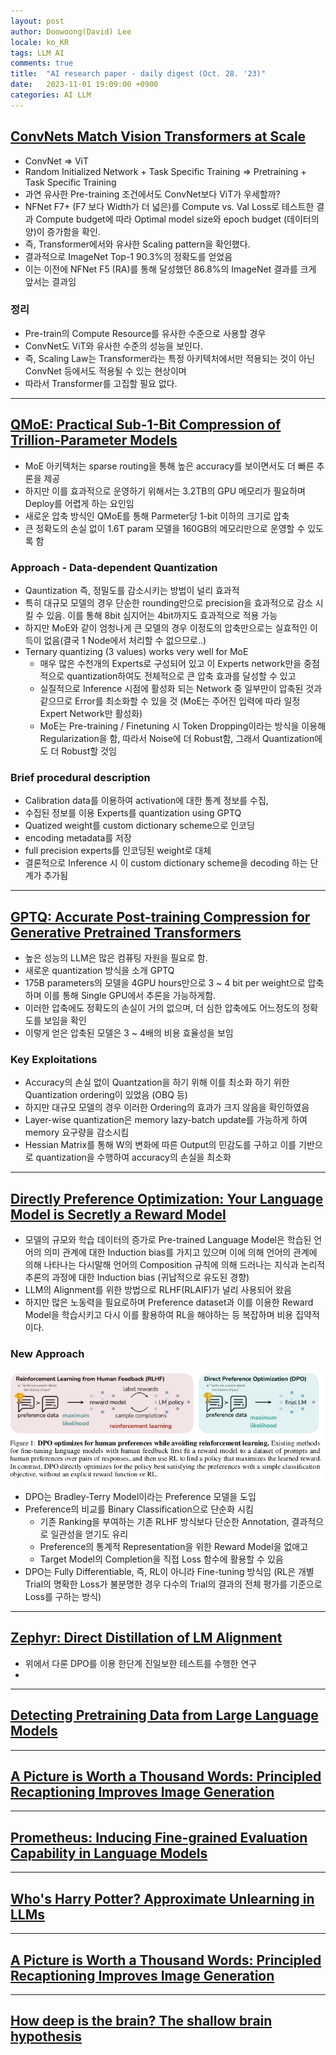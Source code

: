 ```yaml
---
layout: post
author: Doowoong(David) Lee
locale: ko_KR
tags: LLM AI 
comments: true
title:  "AI research paper - daily digest (Oct. 28. '23)"
date:   2023-11-01 19:09:00 +0900
categories: AI LLM
---
```


## [ConvNets Match Vision Transformers at Scale](https://arxiv.org/pdf/2310.16764.pdf)
- ConvNet => ViT
- Random Initialized Network + Task Specific Training => Pretraining + Task Specific Training
- 과연 유사한 Pre-training 조건에서도 ConvNet보다 ViT가 우세할까?
- NFNet F7+ (F7 보다 Width가 더 넓은)를 Compute vs. Val Loss로 테스트한 결과 Compute budget에 따라 Optimal model size와 epoch budget (데이터의 양)이 증가함을 확인.
- 즉, Transformer에서와 유사한 Scaling pattern을 확인했다.
- 결과적으로 ImageNet Top-1 90.3%의 정확도를 얻었음
- 이는 이전에 NFNet F5 (RA)를 통해 달성했던 86.8%의 ImageNet 결과를 크게 앞서는 결과임
### 정리
  - Pre-train의 Compute Resource를 유사한 수준으로 사용할 경우
  - ConvNet도 ViT와 유사한 수준의 성능을 보인다.
  - 즉, Scaling Law는 Transformer라는 특정 아키텍처에서만 적용되는 것이 아닌 ConvNet 등에서도 적용될 수 있는 현상이며
  - 따라서 Transformer를 고집할 필요 없다.

---

## [QMoE: Practical Sub-1-Bit Compression of Trillion-Parameter Models](https://huggingface.co/papers/2310.16795)
- MoE 아키텍처는 sparse routing을 통해 높은 accuracy를 보이면서도 더 빠른 추론을 제공
- 하지만 이를 효과적으로 운영하기 위해서는 3.2TB의 GPU 메모리가 필요하며 Deploy를 어렵게 하는 요인임
- 새로운 압축 방식인 QMoE를 통해 Parmeter당 1-bit 이하의 크기로 압축
- 큰 정확도의 손실 없이 1.6T param 모델을 160GB의 메모리만으로 운영할 수 있도록 함
### Approach - Data-dependent Quantization
- Qauntization 즉, 정밀도를 감소시키는 방법이 널리 효과적
- 특히 대규모 모델의 경우 단순한 rounding만으로 precision을 효과적으로 감소 시킬 수 있음. 이를 통해 8bit 심지어는 4bit까지도 효과적으로 적용 가능
- 하지만 MoE와 같이 엄청나게 큰 모델의 경우 이정도의 압축만으로는 실효적인 이득이 없음(결국 1 Node에서 처리할 수 없으므로..)
- Ternary quantizing (3 values) works very well for MoE
  - 매우 많은 수천개의 Experts로 구성되어 있고 이 Experts network만을 중점적으로 quantization하여도 전체적으로 큰 압축 효과를 달성할 수 있고
  - 실질적으로 Inference 시점에 활성화 되는 Network 중 일부만이 압축된 것과 같으므로 Error를 최소화할 수 있을 것 (MoE는 주어진 입력에 따라 일정 Expert Network만 활성화)
  - MoE는 Pre-training / Finetuning 시 Token Dropping이라는 방식을 이용해 Regularization을 함, 따라서 Noise에 더 Robust함, 그래서 Quantization에도 더 Robust할 것임
### Brief procedural description 
  - Calibration data를 이용하여 activation에 대한 통계 정보를 수집, 
  - 수집된 정보를 이용 Experts를 quantization using GPTQ
  - Quatized weight를 custom dictionary scheme으로 인코딩
  - encoding metadata를 저장
  - full precision experts를 인코딩된 weight로 대체
  - 결론적으로 Inference 시 이 custom dictionary scheme을 decoding 하는 단계가 추가됨

---

## [GPTQ: Accurate Post-training Compression for Generative Pretrained Transformers](https://github.com/IST-DASLab/gptq)

- 높은 성능의 LLM은 많은 컴퓨팅 자원을 필요로 함.
- 새로운 quantization 방식을 소개 GPTQ
- 175B parameters의 모델을 4GPU hours만으로 3 ~ 4 bit per weight으로 압축하며 이를 통해 Single GPU에서 추론을 가능하게함.
- 이러한 압축에도 정확도의 손실이 거의 없으며, 더 심한 압축에도 어느정도의 정확도를 보임을 확인
- 이렇게 얻은 압축된 모델은 3 ~ 4배의 비용 효율성을 보임

### Key Exploitations

- Accuracy의 손실 없이 Quantzation을 하기 위해 이를 최소화 하기 위한 Quantization ordering이 있었음 (OBQ 등)
- 하지만 대규모 모델의 경우 이러한 Ordering의 효과가 크지 않음을 확인하였음
- Layer-wise quantization은 memory lazy-batch update를 가능하게 하여 memory 요구량을 감소시킴
- Hessian Matrix를 통해 W의 변화에 따른 Output의 민감도를 구하고 이를 기반으로 quantization을 수행하여 accuracy의 손실을 최소화

---


## [Directly Preference Optimization: Your Language Model is Secretly a Reward Model](https://arxiv.org/abs/2305.18290)

- 모델의 규모와 학습 데이터의 증가로 Pre-trained Language Model은 학습된 언어의 의미 관계에 대한 Induction bias를 가지고 있으며 이에 의해 언어의 관계에 의해 나타나는 다시말해 언어의 Composition 규칙에 의해 드러나는 지식과 논리적 추론의 과정에 대한 Induction bias (귀납적으로 유도된 경향)
- LLM의 Alignment를 위한 방법으로 RLHF(RLAIF)가 널리 사용되어 왔음
- 하지만 많은 노동력을 필요로하며 Preference dataset과 이를 이용한 Reward Model을 학습시키고 다시 이를 활용하여 RL을 해야하는 등 복잡하며 비용 집약적이다.

### New Approach
![dpo](/assets/img/dpo.png)
- DPO는 Bradley-Terry Model이라는 Preference 모델을 도입
- Preference의 비교를 Binary Classification으로 단순화 시킴
  - 기존 Ranking을 부여하는 기존 RLHF 방식보다 단순한 Annotation, 결과적으로 일관성을 얻기도 유리
  - Preference의 통계적 Representation을 위한 Reward Model을 없애고
  - Target Model의 Completion을 직접 Loss 함수에 활용할 수 있음
- DPO는 Fully Differentiable, 즉, RL이 아니라 Fine-tuning 방식임 (RL은 개별 Trial의 명확한 Loss가 불분명한 경우 다수의 Trial의 결과의 전체 평가를 기준으로 Loss를 구하는 방식)

---

## [Zephyr: Direct Distillation of LM Alignment](https://huggingface.co/papers/2310.16944)

- 위에서 다룬 DPO를 이용 한단계 진일보한 테스트를 수행한 연구
- 

---

## [Detecting Pretraining Data from Large Language Models](https://swj0419.github.io/detect-pretrain.github.io/)

---

## [A Picture is Worth a Thousand Words: Principled Recaptioning Improves Image Generation](https://huggingface.co/papers/2310.16656)

---

## [Prometheus: Inducing Fine-grained Evaluation Capability in Language Models](https://huggingface.co/papers/2310.08491)

---
## [Who's Harry Potter? Approximate Unlearning in LLMs](https://arxiv.org/abs/2310.02238)

---

## [A Picture is Worth a Thousand Words: Principled Recaptioning Improves Image Generation](https://huggingface.co/papers/2310.16656)

---

## [How deep is the brain? The shallow brain hypothesis](https://www.nature.com/articles/s41583-023-00756-z)

